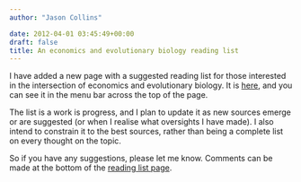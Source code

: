 ```yaml
---
author: "Jason Collins"

date: 2012-04-01 03:45:49+00:00
draft: false
title: An economics and evolutionary biology reading list
---
```


I have added a new page with a suggested reading list for those interested in the intersection of economics and evolutionary biology. It is [here](https://www.jasoncollins.blog/economics-and-evolutionary-biology-reading-list/), and you can see it in the menu bar across the top of the page.

The list is a work is progress, and I plan to update it as new sources emerge or are suggested (or when I realise what oversights I have made). I also intend to constrain it to the best sources, rather than being a complete list on every thought on the topic.

So if you have any suggestions, please let me know. Comments can be made at the bottom of the [reading list page](https://www.jasoncollins.blog/economics-and-evolutionary-biology-reading-list/).
